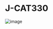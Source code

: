 # J-CAT330
![image](https://github.com/user-attachments/assets/0da13e09-5332-4a4b-b6b3-23bd95a97085)

